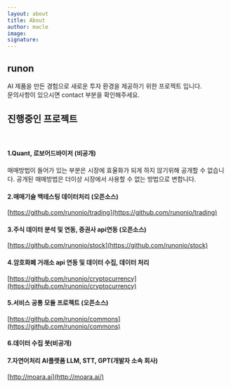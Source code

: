 ```yaml
---
layout: about
title: About 
author: macle
image: 
signature:
---
```


## runon
AI 제품을 만든 경험으로 새로운 투자 환경을 제공하기 위한 프로젝트 입니다.
<br/>
문의사항이 있으시면 contact 부분을 확인해주세요.

## 진행중인 프로젝트
<br/>

#### 1.Quant, 로보어드바이저 (비공개)
매매방법이 들어가 있는 부분은 시장에 효율화가 되게 하지 않기위해 공개할 수 없습니다. 공개된 매매방법은 더이상 시장에서 사용할 수 없는 방법으로 변합니다.
#### 2.매매기술 백테스팅 데이터처리 (오픈소스)
[https://github.com/runonio/trading](https://github.com/runonio/trading)
#### 3.주식 데이터 분석 및 연동, 증권사 api연동 (오픈소스)
[https://github.com/runonio/stock](https://github.com/runonio/stock)    <br/>
#### 4.암호화폐 거래소 api 연동 및 데이터 수집, 데이터 처리
[https://github.com/runonio/cryptocurrency](https://github.com/runonio/cryptocurrency)
#### 5.서비스 공통 모듈 프로젝트 (오픈소스)
[https://github.com/runonio/commons](https://github.com/runonio/commons) <br/>
#### 6.데이터 수집 봇(비공개)
#### 7.자연어처리 AI플랫폼 LLM, STT, GPT(개발자 소속 회사)
[http://moara.ai](http://moara.ai/)
